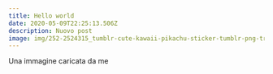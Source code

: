 ```yaml
---
title: Hello world
date: 2020-05-09T22:25:13.506Z
description: Nuovo post
image: img/252-2524315_tumblr-cute-kawaii-pikachu-sticker-tumblr-png-transparent.png
---
```

Una immagine caricata da me